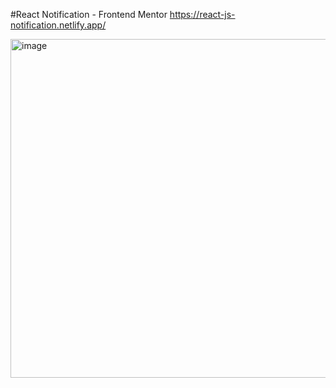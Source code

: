 #React Notification - Frontend Mentor
https://react-js-notification.netlify.app/


<img width="542" alt="image" src="https://user-images.githubusercontent.com/25538870/202538874-631e8f34-3373-48a1-94ed-e98e833c07fa.png">

